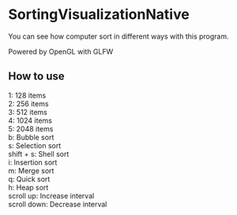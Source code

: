 # SortingVisualizationNative

You can see how computer sort in different ways with this program.

Powered by OpenGL with GLFW

## How to use

1: 128 items  
2: 256 items  
3: 512 items  
4: 1024 items  
5: 2048 items  
b: Bubble sort  
s: Selection sort  
shift + s: Shell sort  
i: Insertion sort  
m: Merge sort  
q: Quick sort  
h: Heap sort  
scroll up: Increase interval  
scroll down: Decrease interval  
